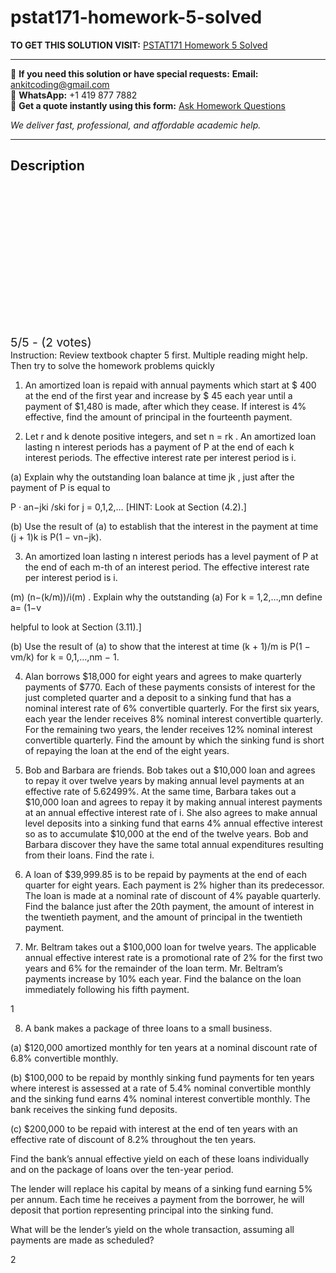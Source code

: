 # pstat171-homework-5-solved
**TO GET THIS SOLUTION VISIT:** [PSTAT171 Homework 5 Solved](https://www.ankitcodinghub.com/product/pstat171-instruction-review-textbook-chapter-5-first-multiple-reading-might-help-then-try-to-solve-the-homework-problems-quickly-solved/)


---

📩 **If you need this solution or have special requests:** **Email:** ankitcoding@gmail.com  
📱 **WhatsApp:** +1 419 877 7882  
📄 **Get a quote instantly using this form:** [Ask Homework Questions](https://www.ankitcodinghub.com/services/ask-homework-questions/)

*We deliver fast, professional, and affordable academic help.*

---

<h2>Description</h2>



<div class="kk-star-ratings kksr-auto kksr-align-center kksr-valign-top" data-payload="{&quot;align&quot;:&quot;center&quot;,&quot;id&quot;:&quot;118818&quot;,&quot;slug&quot;:&quot;default&quot;,&quot;valign&quot;:&quot;top&quot;,&quot;ignore&quot;:&quot;&quot;,&quot;reference&quot;:&quot;auto&quot;,&quot;class&quot;:&quot;&quot;,&quot;count&quot;:&quot;2&quot;,&quot;legendonly&quot;:&quot;&quot;,&quot;readonly&quot;:&quot;&quot;,&quot;score&quot;:&quot;5&quot;,&quot;starsonly&quot;:&quot;&quot;,&quot;best&quot;:&quot;5&quot;,&quot;gap&quot;:&quot;4&quot;,&quot;greet&quot;:&quot;Rate this product&quot;,&quot;legend&quot;:&quot;5\/5 - (2 votes)&quot;,&quot;size&quot;:&quot;24&quot;,&quot;title&quot;:&quot;PSTAT171 Homework 5 Solved&quot;,&quot;width&quot;:&quot;138&quot;,&quot;_legend&quot;:&quot;{score}\/{best} - ({count} {votes})&quot;,&quot;font_factor&quot;:&quot;1.25&quot;}">

<div class="kksr-stars">

<div class="kksr-stars-inactive">
            <div class="kksr-star" data-star="1" style="padding-right: 4px">


<div class="kksr-icon" style="width: 24px; height: 24px;"></div>
        </div>
            <div class="kksr-star" data-star="2" style="padding-right: 4px">


<div class="kksr-icon" style="width: 24px; height: 24px;"></div>
        </div>
            <div class="kksr-star" data-star="3" style="padding-right: 4px">


<div class="kksr-icon" style="width: 24px; height: 24px;"></div>
        </div>
            <div class="kksr-star" data-star="4" style="padding-right: 4px">


<div class="kksr-icon" style="width: 24px; height: 24px;"></div>
        </div>
            <div class="kksr-star" data-star="5" style="padding-right: 4px">


<div class="kksr-icon" style="width: 24px; height: 24px;"></div>
        </div>
    </div>

<div class="kksr-stars-active" style="width: 138px;">
            <div class="kksr-star" style="padding-right: 4px">


<div class="kksr-icon" style="width: 24px; height: 24px;"></div>
        </div>
            <div class="kksr-star" style="padding-right: 4px">


<div class="kksr-icon" style="width: 24px; height: 24px;"></div>
        </div>
            <div class="kksr-star" style="padding-right: 4px">


<div class="kksr-icon" style="width: 24px; height: 24px;"></div>
        </div>
            <div class="kksr-star" style="padding-right: 4px">


<div class="kksr-icon" style="width: 24px; height: 24px;"></div>
        </div>
            <div class="kksr-star" style="padding-right: 4px">


<div class="kksr-icon" style="width: 24px; height: 24px;"></div>
        </div>
    </div>
</div>


<div class="kksr-legend" style="font-size: 19.2px;">
            5/5 - (2 votes)    </div>
    </div>
Instruction: Review textbook chapter 5 first. Multiple reading might help. Then try to solve the homework problems quickly

1. An amortized loan is repaid with annual payments which start at $ 400 at the end of the first year and increase by $ 45 each year until a payment of $1,480 is made, after which they cease. If interest is 4% effective, find the amount of principal in the fourteenth payment.

2. Let r and k denote positive integers, and set n = rk . An amortized loan lasting n interest periods has a payment of P at the end of each k interest periods. The effective interest rate per interest period is i.

(a) Explain why the outstanding loan balance at time jk , just after the payment of P is equal to

P · an−jki /ski for j = 0,1,2,… [HINT: Look at Section (4.2).]

(b) Use the result of (a) to establish that the interest in the payment at time (j + 1)k is P(1 − vn−jk).

3. An amortized loan lasting n interest periods has a level payment of P at the end of each m-th of an interest period. The effective interest rate per interest period is i.

(m) (n−(k/m))/i(m) . Explain why the outstanding (a) For k = 1,2,…,mn define a= (1−v

helpful to look at Section (3.11).]

(b) Use the result of (a) to show that the interest at time (k + 1)/m is P(1 − vm/k) for k = 0,1,…,nm − 1.

4. Alan borrows $18,000 for eight years and agrees to make quarterly payments of $770. Each of these payments consists of interest for the just completed quarter and a deposit to a sinking fund that has a nominal interest rate of 6% convertible quarterly. For the first six years, each year the lender receives 8% nominal interest convertible quarterly. For the remaining two years, the lender receives 12% nominal interest convertible quarterly. Find the amount by which the sinking fund is short of repaying the loan at the end of the eight years.

5. Bob and Barbara are friends. Bob takes out a $10,000 loan and agrees to repay it over twelve years by making annual level payments at an effective rate of 5.62499%. At the same time, Barbara takes out a $10,000 loan and agrees to repay it by making annual interest payments at an annual effective interest rate of i. She also agrees to make annual level deposits into a sinking fund that earns 4% annual effective interest so as to accumulate $10,000 at the end of the twelve years. Bob and Barbara discover they have the same total annual expenditures resulting from their loans. Find the rate i.

6. A loan of $39,999.85 is to be repaid by payments at the end of each quarter for eight years. Each payment is 2% higher than its predecessor. The loan is made at a nominal rate of discount of 4% payable quarterly. Find the balance just after the 20th payment, the amount of interest in the twentieth payment, and the amount of principal in the twentieth payment.

7. Mr. Beltram takes out a $100,000 loan for twelve years. The applicable annual effective interest rate is a promotional rate of 2% for the first two years and 6% for the remainder of the loan term. Mr. Beltram’s payments increase by 10% each year. Find the balance on the loan immediately following his fifth payment.

1

8. A bank makes a package of three loans to a small business.

(a) $120,000 amortized monthly for ten years at a nominal discount rate of 6.8% convertible monthly.

(b) $100,000 to be repaid by monthly sinking fund payments for ten years where interest is assessed at a rate of 5.4% nominal convertible monthly and the sinking fund earns 4% nominal interest convertible monthly. The bank receives the sinking fund deposits.

(c) $200,000 to be repaid with interest at the end of ten years with an effective rate of discount of 8.2% throughout the ten years.

Find the bank’s annual effective yield on each of these loans individually and on the package of loans over the ten-year period.

The lender will replace his capital by means of a sinking fund earning 5% per annum. Each time he receives a payment from the borrower, he will deposit that portion representing principal into the sinking fund.

What will be the lender’s yield on the whole transaction, assuming all payments are made as scheduled?

2
